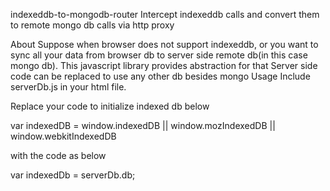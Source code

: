 indexeddb-to-mongodb-router
Intercept indexeddb calls and convert them to remote mongo db calls via http proxy

About
Suppose when browser does not support indexeddb, or you want to sync all your data from browser db to server side remote db(in this case mongo db). This javascript library provides abstraction for that
Server side code can be replaced to use any other db besides mongo
Usage
Include serverDb.js in your html file.

Replace your code to initialize indexed db below

var indexedDB = window.indexedDB || window.mozIndexedDB || window.webkitIndexedDB

with the code as below

var indexedDb = serverDb.db;